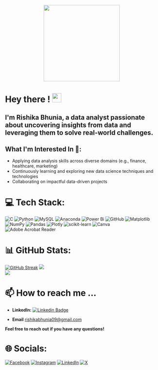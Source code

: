 <div id="header" align="center">
  <img src="https://media3.giphy.com/media/v1.Y2lkPTc5MGI3NjExYTUzNWV6OGswZ3Z6cXM3ODd3YTB2andlamRvZXZmMDJuc2ZybndxMSZlcD12MV9pbnRlcm5hbF9naWZfYnlfaWQmY3Q9cw/AXtFMwP1ZvjZSBtmGk/giphy.webp" width="250"/>
</div>

<h1>
  Hey there !
  <img src="https://media.giphy.com/media/hvRJCLFzcasrR4ia7z/giphy.gif" width="30px"/>
</h1>

## I'm Rishika Bhunia, a data analyst passionate about uncovering insights from data and leveraging them to solve real-world challenges. 

## **What I'm Interested In 👀:**

* Applying data analysis skills across diverse domains (e.g., finance, healthcare, marketing)
* Continuously learning and exploring new data science techniques and technologies
* Collaborating on impactful data-driven projects

# 💻 Tech Stack:

![C](https://img.shields.io/badge/c-%2300599C.svg?style=for-the-badge&logo=c&logoColor=white) ![Python](https://img.shields.io/badge/python-3670A0?style=for-the-badge&logo=python&logoColor=ffdd54) ![MySQL](https://img.shields.io/badge/mysql-4479A1.svg?style=for-the-badge&logo=mysql&logoColor=white)
 ![Anaconda](https://img.shields.io/badge/Anaconda-%2344A833.svg?style=for-the-badge&logo=anaconda&logoColor=white) ![Power Bi](https://img.shields.io/badge/power_bi-F2C811?style=for-the-badge&logo=powerbi&logoColor=black) ![GitHub](https://img.shields.io/badge/github-%23121011.svg?style=for-the-badge&logo=github&logoColor=white) ![Matplotlib](https://img.shields.io/badge/Matplotlib-%23ffffff.svg?style=for-the-badge&logo=Matplotlib&logoColor=black) ![NumPy](https://img.shields.io/badge/numpy-%23013243.svg?style=for-the-badge&logo=numpy&logoColor=white) ![Pandas](https://img.shields.io/badge/pandas-%23150458.svg?style=for-the-badge&logo=pandas&logoColor=white) ![Plotly](https://img.shields.io/badge/Plotly-%233F4F75.svg?style=for-the-badge&logo=plotly&logoColor=white) ![scikit-learn](https://img.shields.io/badge/scikit--learn-%23F7931E.svg?style=for-the-badge&logo=scikit-learn&logoColor=white) ![Canva](https://img.shields.io/badge/Canva-%2300C4CC.svg?style=for-the-badge&logo=Canva&logoColor=white) ![Adobe Acrobat Reader](https://img.shields.io/badge/Adobe%20Acrobat%20Reader-EC1C24.svg?style=for-the-badge&logo=Adobe%20Acrobat%20Reader&logoColor=white)

# 📊 GitHub Stats:
[![GitHub Streak](http://github-readme-streak-stats.herokuapp.com?user=RishikaB-05&theme=dark&background=000000)](https://git.io/streak-stats)
![](https://github-readme-stats.vercel.app/api?username=RishikaB-05&theme=dark&background=000000_border=false&include_all_commits=false&count_private=false)<br/>
![](https://github-readme-stats.vercel.app/api/top-langs/?username=RishikaB-05&theme=dark&background=000000)

# 📫 How to reach me ...

* **LinkedIn:** [![Linkedin Badge](https://img.shields.io/badge/-linkedin-blue?style=flat&logo=Linkedin&logoColor=white)](www.linkedin.com/in/rishika-bhunia05)

* **Email** rishikabhunia09@gmail.com

**Feel free to reach out if you have any questions!**


# 🌐 Socials:
[![Facebook](https://img.shields.io/badge/Facebook-%231877F2.svg?logo=Facebook&logoColor=white)](https://facebook.com/https://www.facebook.com/rishika.bhunia) [![Instagram](https://img.shields.io/badge/Instagram-%23E4405F.svg?logo=Instagram&logoColor=white)](https://instagram.com/https://www.instagram.com/rishikabhunia05?igsh=bWp5cXVveHA5bDhq) [![LinkedIn](https://img.shields.io/badge/LinkedIn-%230077B5.svg?logo=linkedin&logoColor=white)](https://linkedin.com/in/https://www.linkedin.com/in/rishika-bhunia05/) [![X](https://img.shields.io/badge/X-black.svg?logo=X&logoColor=white)](https://x.com/https://x.com/RisikaBhunia05?t=jb9INFe_ISFd0yFIKu7DoA&s=09) 


<div id="page-count" align="center">
<img src="https://komarev.com/ghpvc/?username=RishikaB-05&style=flat-square&color=blue" alt=""/>
</div>

